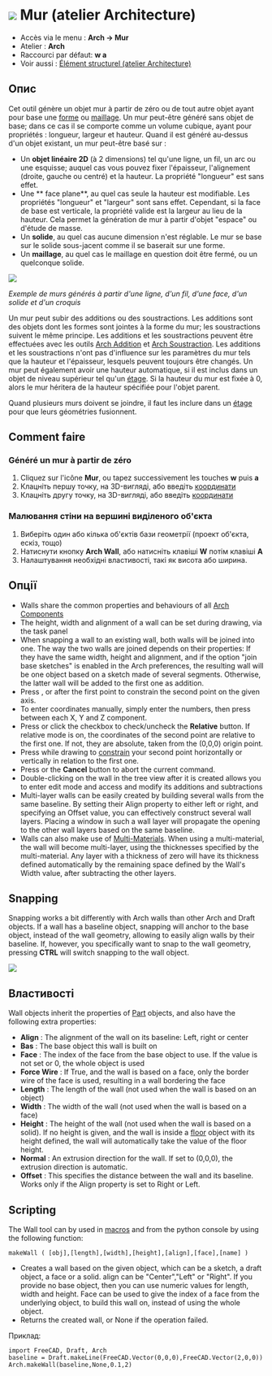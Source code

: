 # ![](images/Arch_Wall.svg) Mur (atelier Architecture)

- Accès via le menu : **Arch → Mur**
- Atelier : **Arch**
- Raccourci par défaut: **w a**
- Voir aussi : [Élément structurel (atelier Architecture)](Arch_Structure)

## Опис

Cet outil génère un objet mur à partir de zéro ou de tout autre objet ayant pour base une [forme](Part_Module) ou [maillage](Mesh_Module). Un mur peut-être généré sans objet de base; dans ce cas il se comporte comme un volume cubique, ayant pour propriétés : longueur, largeur et hauteur. Quand il est généré au-dessus d'un objet existant, un mur peut-être basé sur :

- Un **objet linéaire 2D** (à 2 dimensions) tel qu'une ligne, un fil, un arc ou une esquisse; auquel cas vous pouvez fixer l'épaisseur, l'alignement (droite, gauche ou centré) et la hauteur. La propriété "longueur" est sans effet.
- Une ** face plane**, au quel cas seule la hauteur est modifiable. Les propriétés "longueur" et "largeur" sont sans effet. Cependant, si la face de base est verticale, la propriété valide est la largeur au lieu de la hauteur. Cela permet la génération de mur à partir d'objet "espace" ou d'étude de masse.
- Un **solide**, au quel cas aucune dimension n'est réglable. Le mur se base sur le solide sous-jacent comme il se baserait sur une forme.
- Un **maillage**, au quel cas le maillage en question doit être fermé, ou un quelconque solide.

![](images/Arch_Wall_example.jpg)

*Exemple de murs générés à partir d'une ligne, d'un fil, d'une face, d'un solide et d'un croquis*

Un mur peut subir des additions ou des soustractions. Les additions sont des objets dont les formes sont jointes à la forme du mur; les soustractions suivent le même principe. Les additions et les soustractions peuvent être effectuées avec les outils [Arch Addition](Arch_Add) et [Arch Soustraction](Arch_Remove). Les additions et les soustractions n'ont pas d'influence sur les paramètres du mur tels que la hauteur et l'épaisseur, lesquels peuvent toujours être changés. Un mur peut également avoir une hauteur automatique, si il est inclus dans un objet de niveau supérieur tel qu'un [étage](Arch_Floor "wikilink"). Si la hauteur du mur est fixée à 0, alors le mur héritera de la hauteur spécifiée pour l'objet parent.

Quand plusieurs murs doivent se joindre, il faut les inclure dans un [étage](Arch_Floor "wikilink") pour que leurs géométries fusionnent.

## Comment faire

### Généré un mur à partir de zéro

1. Cliquez sur l'icône **Mur**, ou tapez successivement les touches **w** puis **a**
2. Клацніть першу точку, на 3D-вигляді, або введіть [координати](Draft_Coordinates "wikilink")
3. Клацніть другу точку, на 3D-вигляді, або введіть [координати](Draft_Coordinates "wikilink")

### Малювання стіни на вершині виділеного об'єкта

1. Виберіть один або кілька об'єктів бази геометрії (проект об'єкта, ескіз, тощо)
2. Натиснути кнопку **Arch Wall**, або натисніть клавіші **W** потім клавіші **A**
3. Налаштування необхідні властивості, такі як висота або ширина.

## Опції

- Walls share the common properties and behaviours of all [Arch Components](Arch_Component "wikilink")
- The height, width and alignment of a wall can be set during drawing, via the task panel
- When snapping a wall to an existing wall, both walls will be joined into one. The way the two walls are joined depends on their properties: If they have the same width, height and alignment, and if the option "join base sketches" is enabled in the Arch preferences, the resulting wall will be one object based on a sketch made of several segments. Otherwise, the latter wall will be added to the first one as addition.
- Press , or after the first point to constrain the second point on the given axis.
- To enter coordinates manually, simply enter the numbers, then press between each X, Y and Z component.
- Press or click the checkbox to check/uncheck the **Relative** button. If relative mode is on, the coordinates of the second point are relative to the first one. If not, they are absolute, taken from the (0,0,0) origin point.
- Press while drawing to [constrain](Draft_Constrain "wikilink") your second point horizontally or vertically in relation to the first one.
- Press or the **Cancel** button to abort the current command.
- Double-clicking on the wall in the tree view after it is created allows you to enter edit mode and access and modify its additions and subtractions
- Multi-layer walls can be easily created by building several walls from the same baseline. By setting their Align property to either left or right, and specifying an Offset value, you can effectively construct several wall layers. Placing a window in such a wall layer will propagate the opening to the other wall layers based on the same baseline.
- Walls can also make use of [Multi-Materials](Arch_MultiMaterial "wikilink"). When using a multi-material, the wall will become multi-layer, using the thicknesses specified by the multi-material. Any layer with a thickness of zero will have its thickness defined automatically by the remaining space defined by the Wall's Width value, after subtracting the other layers.

## Snapping

Snapping works a bit differently with Arch walls than other Arch and Draft objects. If a wall has a baseline object, snapping will anchor to the base object, instead of the wall geometry, allowing to easily align walls by their baseline. If, however, you specifically want to snap to the wall geometry, pressing **CTRL** will switch snapping to the wall object.

![](images/Arch_wall_snap.jpg)

## Властивості

Wall objects inherit the properties of [Part](Part_Module "wikilink") objects, and also have the following extra properties:

- **Align** : The alignment of the wall on its baseline: Left, right or center
- **Bas** : The base object this wall is built on
- **Face** : The index of the face from the base object to use. If the value is not set or 0, the whole object is used
- **Force Wire** : If True, and the wall is based on a face, only the border wire of the face is used, resulting in a wall bordering the face
- **Length** : The length of the wall (not used when the wall is based on an object)
- **Width** : The width of the wall (not used when the wall is based on a face)
- **Height** : The height of the wall (not used when the wall is based on a solid). If no height is given, and the wall is inside a [floor](Arch_Floor "wikilink") object with its height defined, the wall will automatically take the value of the floor height.
- **Normal** : An extrusion direction for the wall. If set to (0,0,0), the extrusion direction is automatic.
- **Offset** : This specifies the distance between the wall and its baseline. Works only if the Align property is set to Right or Left.

## Scripting

The Wall tool can by used in [macros](macros "wikilink") and from the python console by using the following function:

    makeWall ( [obj],[length],[width],[height],[align],[face],[name] ) 
    

- Creates a wall based on the given object, which can be a sketch, a draft object, a face or a solid. align can be "Center","Left" or "Right". If you provide no base object, then you can use numeric values for length, width and height. Face can be used to give the index of a face from the underlying object, to build this wall on, instead of using the whole object.
- Returns the created wall, or None if the operation failed.

Приклад:

    import FreeCAD, Draft, Arch
    baseline = Draft.makeLine(FreeCAD.Vector(0,0,0),FreeCAD.Vector(2,0,0))
    Arch.makeWall(baseline,None,0.1,2)